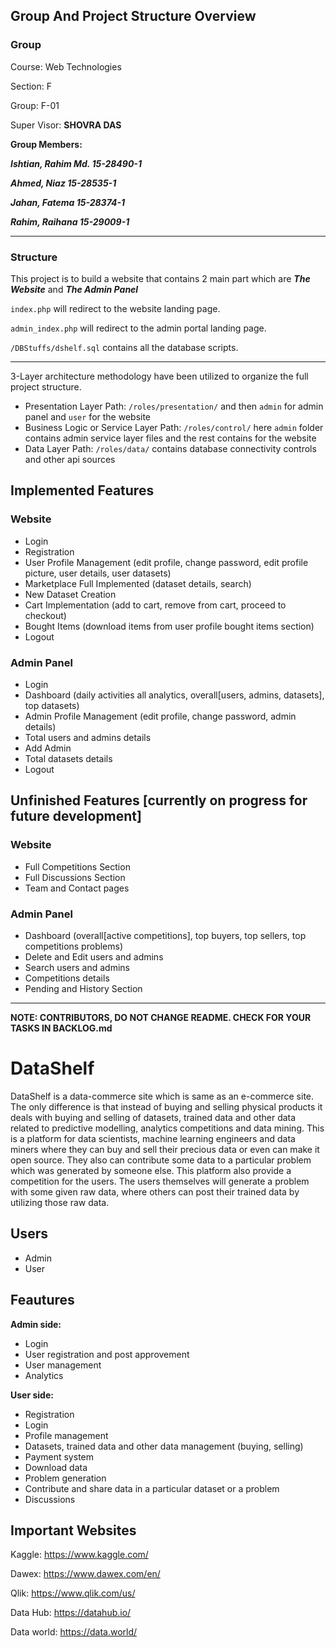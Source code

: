 
## Group And Project Structure Overview

### Group

Course: Web Technologies

Section: F

Group: F-01

Super Visor: **SHOVRA DAS**


**Group Members:**

***Ishtian, Rahim Md.		15-28490-1***

***Ahmed, Niaz			    15-28535-1***

***Jahan, Fatema			  15-28374-1***

***Rahim, Raihana			  15-29009-1***

---

### Structure

This project is to build a website that contains 2 main part which are ***The Website***
and ***The Admin Panel***

`index.php` will redirect to the website landing page.

`admin_index.php` will redirect to the admin portal landing page.

`/DBStuffs/dshelf.sql` contains all the database scripts.

---

3-Layer architecture methodology have been utilized to organize the full project structure.

* Presentation Layer Path: `/roles/presentation/` and then `admin` for admin panel and `user` for the website
* Business Logic or Service Layer Path: `/roles/control/` here `admin` folder contains admin service layer files
and the rest contains for the website
* Data Layer Path: `/roles/data/` contains database connectivity controls and other api sources

## Implemented Features

### Website

* Login
* Registration
* User Profile Management (edit profile, change password, edit profile picture, user details, user datasets)
* Marketplace Full Implemented (dataset details, search)
* New Dataset Creation
* Cart Implementation (add to cart, remove from cart, proceed to checkout)
* Bought Items (download items from user profile bought items section)
* Logout

### Admin Panel

* Login
* Dashboard (daily activities all analytics, overall[users, admins, datasets], top datasets)
* Admin Profile Management (edit profile, change password, admin details)
* Total users and admins details
* Add Admin
* Total datasets details
* Logout

## Unfinished Features [currently on progress for future development]

### Website

* Full Competitions Section
* Full Discussions Section
* Team and Contact pages

### Admin Panel

* Dashboard (overall[active competitions], top buyers, top sellers, top competitions problems)
* Delete and Edit users and admins
* Search users and admins
* Competitions details
* Pending and History Section 

---


**NOTE: CONTRIBUTORS, DO NOT CHANGE README. CHECK FOR YOUR TASKS IN BACKLOG.md**

# DataShelf

DataShelf is a data-commerce site which is same as an e-commerce site. The only difference is that instead of
buying and selling physical products it deals with buying and selling of datasets, trained
data and other data related to predictive modelling, analytics competitions and data mining.
This is a platform for data scientists, machine learning engineers and data miners where
they can buy and sell their precious data or even can make it open source. They also can
contribute some data to a particular problem which was generated by someone else. This
platform also provide a competition for the users. The users themselves will generate a
problem with some given raw data, where others can post their trained data by utilizing
those raw data.

## Users

* Admin
* User

## Feautures

**Admin side:**

* Login
* User registration and post approvement
* User management
* Analytics

**User side:**

* Registration
* Login
* Profile management
* Datasets, trained data and other data management (buying, selling)
* Payment system
* Download data
* Problem generation
* Contribute and share data in a particular dataset or a problem
* Discussions

## Important Websites

Kaggle: https://www.kaggle.com/

Dawex: https://www.dawex.com/en/

Qlik: https://www.qlik.com/us/

Data Hub: https://datahub.io/

Data world: https://data.world/
